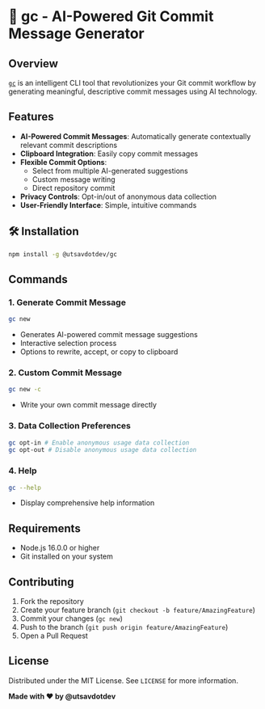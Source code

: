 # 🚀 gc - AI-Powered Git Commit Message Generator

## Overview

[`gc`](https://gc-cli.vercel.app) is an intelligent CLI tool that revolutionizes your Git commit workflow by generating meaningful, descriptive commit messages using AI technology.

## Features

- **AI-Powered Commit Messages**: Automatically generate contextually relevant commit descriptions
- **Clipboard Integration**: Easily copy commit messages
- **Flexible Commit Options**: 
  - Select from multiple AI-generated suggestions
  - Custom message writing
  - Direct repository commit
- **Privacy Controls**: Opt-in/out of anonymous data collection
- **User-Friendly Interface**: Simple, intuitive commands

## 🛠 Installation
   
```bash
npm install -g @utsavdotdev/gc 
```

## Commands

### 1. Generate Commit Message
```bash
gc new
```
- Generates AI-powered commit message suggestions
- Interactive selection process
- Options to rewrite, accept, or copy to clipboard


### 2. Custom Commit Message
```bash
gc new -c
```
- Write your own commit message directly

### 3. Data Collection Preferences
```bash
gc opt-in # Enable anonymous usage data collection
gc opt-out # Disable anonymous usage data collection
```

### 4. Help
```bash
gc --help
```
- Display comprehensive help information

## Requirements

- Node.js 16.0.0 or higher
- Git installed on your system

## Contributing

1. Fork the repository
2. Create your feature branch (`git checkout -b feature/AmazingFeature`)
3. Commit your changes (`gc new`)
4. Push to the branch (`git push origin feature/AmazingFeature`)
5. Open a Pull Request

## License
Distributed under the MIT License. See `LICENSE` for more information.

**Made with ❤️ by @utsavdotdev**